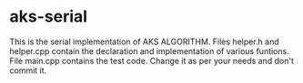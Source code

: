 # aks-serial
This is the serial implementation of AKS ALGORITHM.
Files helper.h and helper.cpp contain the declaration and implementation of various funtions.
File main.cpp contains the test code. Change it as per your needs and don't commit it.
